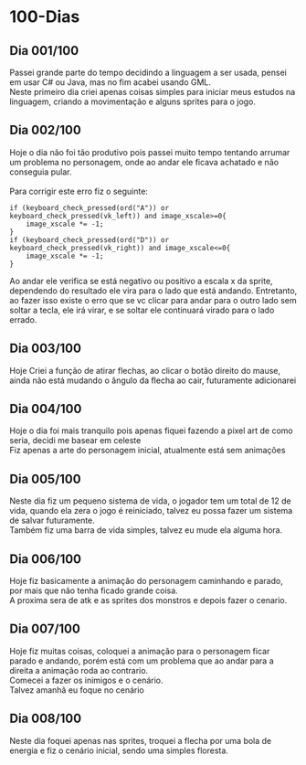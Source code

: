 # 100-Dias

## Dia 001/100

 Passei grande parte do tempo decidindo a linguagem a ser usada, pensei em usar C# ou Java, mas no fim acabei usando GML.
 <br/>
 Neste primeiro dia criei apenas coisas simples para iniciar meus estudos na linguagem, criando a movimentação e alguns sprites para o jogo.

## Dia 002/100

 Hoje o dia não foi tão produtivo pois passei muito tempo tentando arrumar um problema no personagem, onde ao andar ele ficava achatado e não conseguia pular.
 <br/><br/>
 Para corrigir este erro fiz o seguinte:
```GML
if (keyboard_check_pressed(ord("A")) or keyboard_check_pressed(vk_left)) and image_xscale>=0{
	image_xscale *= -1;
}
if (keyboard_check_pressed(ord("D")) or keyboard_check_pressed(vk_right)) and image_xscale<=0{
	image_xscale *= -1;
}
```
 Ao andar ele verifica se está negativo ou positivo a escala x da sprite, dependendo do resultado ele vira para o lado que está andando. Entretanto, ao fazer isso existe o erro que se vc clicar para andar para o outro lado sem soltar a tecla, ele irá virar, e se soltar ele continuará virado para o lado errado.

## Dia 003/100

Hoje Criei a função de atirar flechas, ao clicar o botão direito do mause, ainda não está mudando o ângulo da flecha ao cair, futuramente adicionarei

## Dia 004/100

Hoje o dia foi mais tranquilo pois apenas fiquei fazendo a pixel art de como seria, decidi me basear em celeste
<br/>
Fiz apenas a arte do personagem inicial, atualmente está sem animações

## Dia 005/100

Neste dia fiz um pequeno sistema de vida, o jogador tem um total de 12 de vida, quando ela zera o jogo é reiniciado, talvez eu possa fazer um sistema de salvar futuramente.
<br/>
Também fiz uma barra de vida simples, talvez eu mude ela alguma hora.

## Dia 006/100

Hoje fiz basicamente a animação do personagem caminhando e parado, por mais que não tenha ficado grande coisa.
<br/>
A proxima sera de atk e as sprites dos monstros e depois fazer o cenario.

## Dia 007/100

Hoje fiz muitas coisas, coloquei a animação para o personagem ficar parado e andando, porém está com um problema que ao andar para a direita a animação roda ao contrario.
<br/>
Comecei a fazer os inimigos e o cenário.
<br/>
Talvez amanhã eu foque no cenário

## Dia 008/100

Neste dia foquei apenas nas sprites, troquei a flecha por uma bola de energia e fiz o cenário inicial, sendo uma simples floresta.
